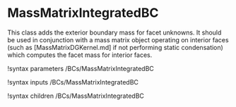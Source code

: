 # MassMatrixIntegratedBC

This class adds the exterior boundary mass for facet unknowns. It should be used in conjunction with a mass matrix object operating on interior faces (such as [MassMatrixDGKernel.md] if not performing static condensation) which computes the facet mass for interior faces.

!syntax parameters /BCs/MassMatrixIntegratedBC

!syntax inputs /BCs/MassMatrixIntegratedBC

!syntax children /BCs/MassMatrixIntegratedBC
